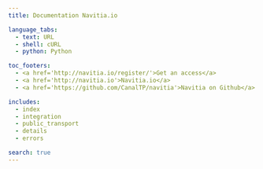 ```yaml
---
title: Documentation Navitia.io

language_tabs:
  - text: URL
  - shell: cURL
  - python: Python

toc_footers:
  - <a href='http://navitia.io/register/'>Get an access</a>
  - <a href='http://navitia.io'>Navitia.io</a>
  - <a href='https://github.com/CanalTP/navitia'>Navitia on Github</a>

includes:
  - index
  - integration
  - public_transport
  - details
  - errors

search: true
---
```

